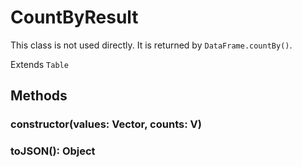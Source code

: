 # CountByResult

This class is not used directly. It is returned by `DataFrame.countBy()`.

Extends `Table`

## Methods

### constructor(values: Vector<T>, counts: V<TCount>)
### toJSON(): Object
